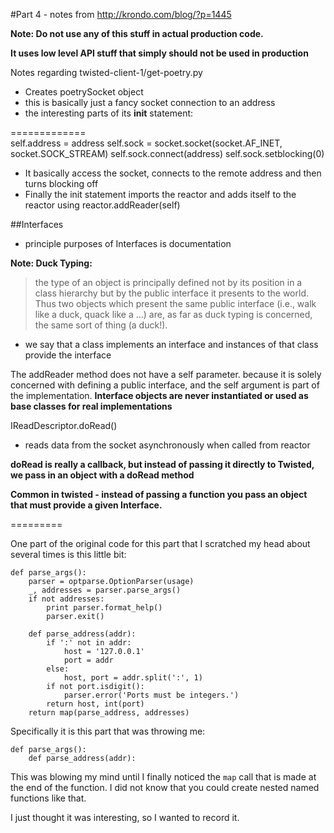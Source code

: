#Part 4 - notes
from http://krondo.com/blog/?p=1445

**Note:  Do not use any of this stuff in actual production code.**

**It uses low level API stuff that simply should not be used in production**

Notes regarding twisted-client-1/get-poetry.py

* Creates poetrySocket object
* this is basically just a fancy socket connection to an address
* the interesting parts of its __init__ statement:  

=============  
    self.address = address
    self.sock = socket.socket(socket.AF_INET, socket.SOCK_STREAM)
    self.sock.connect(address)
    self.sock.setblocking(0)
* It basically access the socket, connects to the remote address and then turns blocking off
* Finally the init statement imports the reactor and adds itself to the reactor using reactor.addReader(self)

##Interfaces

* principle purposes of Interfaces is documentation

**Note:  Duck Typing:**

> the type of an object is principally defined not by its position in a class hierarchy but by the public interface it presents to the world. Thus two objects which present the same public interface (i.e., walk like a duck, quack like a …) are, as far as duck typing is concerned, the same sort of thing (a duck!).

* we say that a class implements an interface and instances of that class provide the interface 

The addReader method does not have a self parameter. because
it is solely concerned with defining a public interface, and 
the self argument is part of the implementation. **Interface
objects are never instantiated or used as base classes for real
implementations**

IReadDescriptor.doRead()  
- reads data from the socket asynchronously when called from reactor

**doRead is really a callback, but instead of passing it 
directly to Twisted, we pass in an object with a doRead 
method**

**Common in twisted -  instead of passing a function you 
pass an object that must provide a given Interface.**


=========  

One part of the original code for this part that I scratched
my head about several times is this little bit:  

    def parse_args():
        parser = optparse.OptionParser(usage)
        _, addresses = parser.parse_args()
        if not addresses:
            print parser.format_help()
            parser.exit()
        
        def parse_address(addr):
            if ':' not in addr:
                host = '127.0.0.1'
                port = addr
            else:
                host, port = addr.split(':', 1)
            if not port.isdigit():
                parser.error('Ports must be integers.')
            return host, int(port)
        return map(parse_address, addresses)

Specifically it is this part that was throwing me:

    def parse_args():
        def parse_address(addr):

This was blowing my mind until I finally noticed the `map` 
call that is made at the end of the function.  I did not 
know that you could create nested named functions like that.

I just thought it was interesting, so I wanted to record it. 